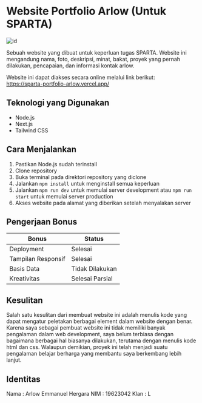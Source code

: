 # Website Portfolio Arlow (Untuk SPARTA)

![id](https://img.shields.io/badge/lang-id-red)  

Sebuah website yang dibuat untuk keperluan tugas SPARTA. Website ini mengandung nama, foto, deskripsi, minat, bakat, proyek yang pernah dilakukan, pencapaian, dan informasi kontak arlow.  
  
Website ini dapat diakses secara online melalui link berikut:  
https://sparta-portfolio-arlow.vercel.app/

## Teknologi yang Digunakan

- Node.js
- Next.js
- Tailwind CSS

## Cara Menjalankan

1. Pastikan Node.js sudah terinstall
2. Clone repository
3. Buka terminal pada direktori repository yang diclone
4. Jalankan `npm install` untuk menginstall semua keperluan
5. Jalankan `npm run dev` untuk memulai server development atau `npm run start` untuk memulai server production
6. Akses website pada alamat yang diberikan setelah menyalakan server

## Pengerjaan Bonus

|Bonus | Status|
|-|-|
|Deployment | Selesai|
|Tampilan Responsif | Selesai|
|Basis Data | Tidak Dilakukan|
|Kreativitas | Selesai Parsial|

## Kesulitan

Salah satu kesulitan dari membuat website ini adalah menulis kode yang dapat mengatur peletakan berbagai element dalam website dengan benar. Karena saya sebagai pembuat website ini tidak memiliki banyak pengalaman dalam web development, saya belum terbiasa dengan bagaimana berbagai hal biasanya dilakukan, terutama dengan menulis kode html dan css. Walaupun demikian, proyek ini telah menjadi suatu pengalaman belajar berharga yang membantu saya berkembang lebih lanjut.  

## Identitas

Nama : Arlow Emmanuel Hergara
NIM : 19623042
Klan : L
